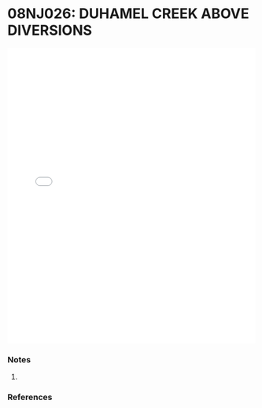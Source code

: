 # 08NJ026: DUHAMEL CREEK ABOVE DIVERSIONS

<iframe src="/_static/stations/08NJ026_fdc.html" width="100%" height="600" frameborder="0"></iframe>

### Notes
1. 

### References

